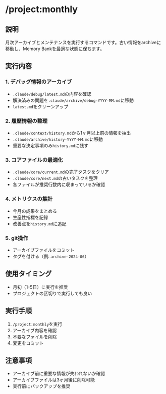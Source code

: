 # /project:monthly

## 説明
月次アーカイブとメンテナンスを実行するコマンドです。古い情報をarchiveに移動し、Memory Bankを最適な状態に保ちます。

## 実行内容

### 1. デバッグ情報のアーカイブ
- `.claude/debug/latest.md`の内容を確認
- 解決済みの問題を`.claude/archive/debug-YYYY-MM.md`に移動
- `latest.md`をクリーンアップ

### 2. 履歴情報の整理
- `.claude/context/history.md`から1ヶ月以上前の情報を抽出
- `.claude/archive/history-YYYY-MM.md`に移動
- 重要な決定事項のみ`history.md`に残す

### 3. コアファイルの最適化
- `.claude/core/current.md`の完了タスクをクリア
- `.claude/core/next.md`の古いタスクを整理
- 各ファイルが推奨行数内に収まっているか確認

### 4. メトリクスの集計
- 今月の成果をまとめる
- 生産性指標を記録
- 改善点を`history.md`に追記

### 5. git操作
- アーカイブファイルをコミット
- タグを付ける（例: `archive-2024-06`）

## 使用タイミング
- 月初（1-5日）に実行を推奨
- プロジェクトの区切りで実行しても良い

## 実行手順
1. `/project:monthly`を実行
2. アーカイブ内容を確認
3. 不要なファイルを削除
4. 変更をコミット

## 注意事項
- アーカイブ前に重要な情報が失われないか確認
- アーカイブファイルは3ヶ月後に削除可能
- 実行前にバックアップを推奨